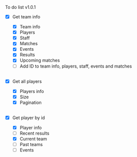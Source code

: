 To do list v1.0.1
- [x] Get team info
    - [x] Team info
    - [x] Players
    - [x] Staff
    - [x] Matches
    - [x] Events
    - [x] Results
    - [x] Upcoming matches
    - [ ] Add ID to team info, players, staff, events and matches
    <br />

- [x] Get all players
    - [x] Players info
    - [x] Size
    - [x] Pagination
    <br />

- [x] Get player by id
    - [x] Player info
    - [ ] Recent results
    - [x] Current team
    - [ ] Past teams
    - [ ] Events